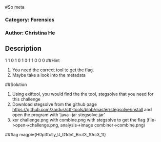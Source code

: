#So meta
### Category: Forensics
### Author: Christina He
## Description
1 1 0
1 0 1
0 1 1
0 0 0
##Hint
1. You need the correct tool to get the flag.
2. Maybe take a look into the metadata

##Solution
1. Using exiftool, you would find the the tool, stegsolve that you need for this challenge
2. Download stegsolve from the github page https://github.com/zardus/ctf-tools/blob/master/stegsolve/install and open the program with 'java -jar stegsolve.jar'
3. xor challenge.png with combine.png with stegsolve to get the flag (file->open->challenge.png, analysis->image combiner->combine.png)

##flag
 magpie{H0p3fully_U_D1dnt_Brut3_f0rc3_1t}
